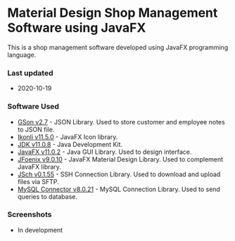# Material Design Shop Management Software using JavaFX
This is a shop management software developed using JavaFX programming language.   
### Last updated
* 2020-10-19

### Software Used
  * [GSon v2.7](https://github.com/google/gson) - JSON Library. Used to store customer and employee notes to JSON file.
  * [Ikonli v11.5.0](https://github.com/kordamp/ikonli) - JavaFX Icon library.
  * [JDK v11.0.8](https://github.com/openjdk/jdk) - Java Development Kit.
  * [JavaFX v11.0.2](https://github.com/openjdk/jfx) - Java GUI Library. Used to design interface.
  * [JFoenix v9.0.10](https://github.com/jfoenixadmin/JFoenix) - JavaFX Material Design Library. Used to complement JavaFX library.
  * [JSch v0.1.55](https://github.com/is/jsch) - SSH Connection Library. Used to download and upload files via SFTP.
  * [MySQL Connector v8.0.21](https://github.com/mysql/mysql-connector-j) - MySQL Connection Library. Used to send queries to database.

### Screenshots
* In development
